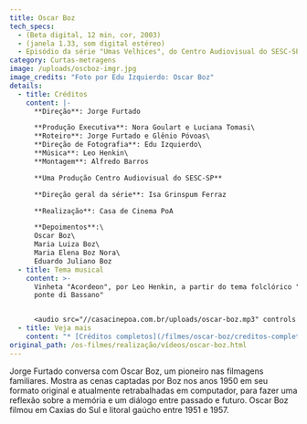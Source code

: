 ```yaml
---
title: Oscar Boz
tech_specs:
  - (Beta digital, 12 min, cor, 2003)
  - (janela 1.33, som digital estéreo)
  - Episódio da série "Umas Velhices", do Centro Audiovisual do SESC-SP
category: Curtas-metragens
image: /uploads/oscboz-imgr.jpg
image_credits: "Foto por Edu Izquierdo: Oscar Boz"
details:
  - title: Créditos
    content: |-
      **Direção**: Jorge Furtado

      **Produção Executiva**: Nora Goulart e Luciana Tomasi\
      **Roteiro**: Jorge Furtado e Glênio Póvoas\
      **Direção de Fotografia**: Edu Izquierdo\
      **Música**: Leo Henkin\
      **Montagem**: Alfredo Barros

      **Uma Produção Centro Audiovisual do SESC-SP**

      **Direção geral da série**: Isa Grinspum Ferraz

      **Realização**: Casa de Cinema PoA

      **Depoimentos**:\
      Oscar Boz\
      Maria Luiza Boz\
      Maria Elena Boz Nora\
      Eduardo Juliano Boz
  - title: Tema musical
    content: >-
      V﻿inheta "Acordeon", por Leo Henkin, a partir do tema folclórico "Sul
      ponte di Bassano"


      <audio src="//casacinepoa.com.br/uploads/oscar-boz.mp3" controls />
  - title: Veja mais
    content: "* [Créditos completos](/filmes/oscar-boz/creditos-completos)"
original_path: /os-filmes/realização/vídeos/oscar-boz.html
---
```

Jorge Furtado conversa com Oscar Boz, um pioneiro nas filmagens familiares. Mostra as cenas captadas por Boz nos anos 1950 em seu formato original e atualmente retrabalhadas em computador, para fazer uma reflexão sobre a memória e um diálogo entre passado e futuro. Oscar Boz filmou em Caxias do Sul e litoral gaúcho entre 1951 e 1957.
